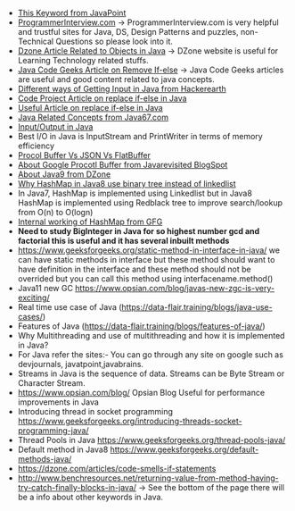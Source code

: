 - [This Keyword from JavaPoint](https://www.javatpoint.com/this-keyword)
- [ProgrammerInterview.com](https://www.programmerinterview.com/index.php/java-questions/system-exit0-try-catch-block-will-finally-block-execute/) -> ProgrammerInterview.com is very helpful and trustful sites for Java, DS, Design Patterns and puzzles, non-Technical Questions so please look into it.
- [Dzone Article Related to Objects in Java](https://dzone.com/articles/all-about-object?edition=387204&utm_source=Daily%20Digest&utm_medium=email&utm_campaign=Daily%20Digest%202018-08-08) -> DZone website is useful for Learning Technology related stuffs.
- [Java Code Geeks Article on Remove If-else](https://www.javacodegeeks.com/2014/10/factory-without-if-else.html) -> Java Code Geeks articles are useful and good content related to java concepts.
- [Different ways of Getting Input in Java from Hackerearth](https://hackthejava.wordpress.com/2016/09/16/inputoutput-in-java/)
- [Code Project Article on replace if-else in Java](https://www.codeproject.com/Articles/12508/Dude-are-you-still-programming-using-if-then-else)
- [Useful Article on replace if-else in Java](http://workingonbits.com/2011/07/24/how-to-avoid-ifelse-statements/)
- [Java Related Concepts from Java67.com](http://www.java67.com/2016/09/oops-concept-tutorial-in-java-object-oriented-programming.html#at_pco=smlwn-1.0&at_si=5b7171e64f1efb4d&at_ab=per-2&at_pos=0&at_tot=1)
- [Input/Output in Java](https://hackthejava.wordpress.com/2016/09/16/inputoutput-in-java/)
- Best I/O in Java is InputStream and PrintWriter in terms of memory efficiency
- [Procol Buffer Vs JSON Vs FlatBuffer](https://codeburst.io/json-vs-protocol-buffers-vs-flatbuffers-a4247f8bda6f)
- [About Google Procotl Buffer from Javarevisited BlogSpot](https://javarevisited.blogspot.com/2015/06/google-protocol-buffers-or-protobuf-java-serialization-alternative.html)
- [About Java9 from DZone](https://dzone.com/articles/new-language-features-in-java-9-adrian-d-finlay-me?edition=387209&utm_source=Daily%20Digest&utm_medium=email&utm_campaign=Daily%20Digest%202018-08-14)
- [Why HashMap in Java8 use binary tree instead of linkedlist](https://stackoverflow.com/questions/35888183/why-hash-maps-in-java-8-use-binary-tree-instead-of-linked-list)
- In Java7, HashMap is implemented using Linkedlist but in Java8 HashMap is implemented using Redblack tree to improve search/lookup from O(n) to O(logn)
- [Internal working of HashMap from GFG](https://www.geeksforgeeks.org/internal-working-of-hashmap-java/)
- **Need to study BigInteger in Java for so highest number gcd and factorial this is useful and it has several inbuilt methods**
- https://www.geeksforgeeks.org/static-method-in-interface-in-java/ we can have static methods in interface but these method should want to have definition in the interface and these method should not be overrided but you can call this method using interfacename.method()
- Java11 new GC https://www.opsian.com/blog/javas-new-zgc-is-very-exciting/
- Real time use case of Java (https://data-flair.training/blogs/java-use-cases/)
- Features of Java (https://data-flair.training/blogs/features-of-java/)
- Why Multithreading and use of multithreading and how it is implemented in Java? 
- For Java refer the sites:- You can go through any site on google such as devjournals, javatpoint,javabrains.
- Streams in Java is the sequence of data. Streams can be Byte Stream or Character Stream.  
- https://www.opsian.com/blog/ Opsian Blog Useful for performance improvements in Java
- Introducing thread in socket programming https://www.geeksforgeeks.org/introducing-threads-socket-programming-java/
- Thread Pools in Java https://www.geeksforgeeks.org/thread-pools-java/
- Default method in Java8 https://www.geeksforgeeks.org/default-methods-java/
- https://dzone.com/articles/code-smells-if-statements
- http://www.benchresources.net/returning-value-from-method-having-try-catch-finally-blocks-in-java/ -> See the bottom of the page there will be a info about other keywords in Java.
